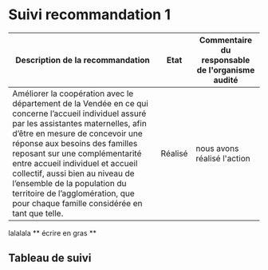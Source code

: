 # Suivi recommandation 1

Description de la recommandation | Etat | Commentaire du responsable de l'organisme audité
--- | --- | ---
Améliorer la coopération avec le département de la Vendée en ce qui concerne l’accueil individuel assuré par les assistantes maternelles, afin d’être en mesure de concevoir une réponse aux besoins des familles reposant sur une complémentarité entre accueil individuel et accueil collectif, aussi bien au niveau de l’ensemble de la population du territoire de l’agglomération, que pour chaque famille considérée en tant que telle. | Réalisé | nous avons réalisé l'action


lalalala
** écrire en gras **


## Tableau de suivi

